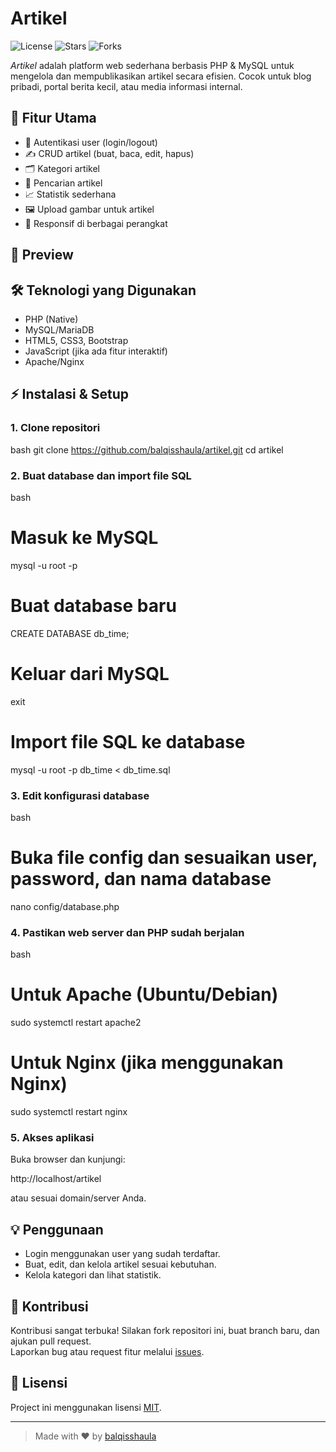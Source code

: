 # Artikel

![License](https://img.shields.io/github/license/balqisshaula/artikel)
![Stars](https://img.shields.io/github/stars/balqisshaula/artikel)
![Forks](https://img.shields.io/github/forks/balqisshaula/artikel)

*Artikel* adalah platform web sederhana berbasis PHP & MySQL untuk mengelola dan mempublikasikan artikel secara efisien. Cocok untuk blog pribadi, portal berita kecil, atau media informasi internal.

## 🚀 Fitur Utama

- 🔐 Autentikasi user (login/logout)
- ✍ CRUD artikel (buat, baca, edit, hapus)
- 🗂 Kategori artikel
- 🔎 Pencarian artikel
- 📈 Statistik sederhana
- 🖼 Upload gambar untuk artikel
- 📱 Responsif di berbagai perangkat

## 📸 Preview
<!--
Tambahkan screenshot aplikasi Anda di sini!
-->
<!-- ![Screenshot](https://user-images.githubusercontent.com/your-username/screenshot-path.png) -->

## 🛠 Teknologi yang Digunakan

- PHP (Native)
- MySQL/MariaDB
- HTML5, CSS3, Bootstrap
- JavaScript (jika ada fitur interaktif)
- Apache/Nginx

## ⚡ Instalasi & Setup

### 1. Clone repositori

bash
git clone https://github.com/balqisshaula/artikel.git
cd artikel


### 2. Buat database dan import file SQL

bash
# Masuk ke MySQL
mysql -u root -p

# Buat database baru
CREATE DATABASE db_time;

# Keluar dari MySQL
exit

# Import file SQL ke database
mysql -u root -p db_time < db_time.sql


### 3. Edit konfigurasi database

bash
# Buka file config dan sesuaikan user, password, dan nama database
nano config/database.php


### 4. Pastikan web server dan PHP sudah berjalan

bash
# Untuk Apache (Ubuntu/Debian)
sudo systemctl restart apache2

# Untuk Nginx (jika menggunakan Nginx)
sudo systemctl restart nginx


### 5. Akses aplikasi

Buka browser dan kunjungi:

http://localhost/artikel

atau sesuai domain/server Anda.

## 💡 Penggunaan

- Login menggunakan user yang sudah terdaftar.
- Buat, edit, dan kelola artikel sesuai kebutuhan.
- Kelola kategori dan lihat statistik.

## 🤝 Kontribusi

Kontribusi sangat terbuka! Silakan fork repositori ini, buat branch baru, dan ajukan pull request.  
Laporkan bug atau request fitur melalui [issues](https://github.com/balqisshaula/artikel/issues).

## 📄 Lisensi

Project ini menggunakan lisensi [MIT](LICENSE).

---

> Made with ❤ by [balqisshaula](https://github.com/balqisshaula)
